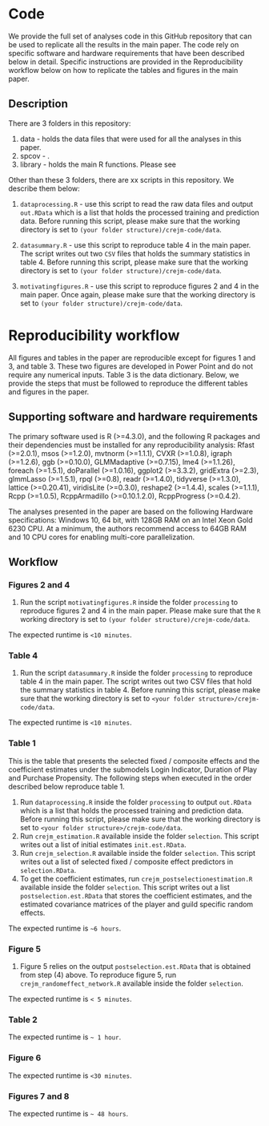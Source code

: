 # Code
We provide the full set of analyses code in this GitHub repository that can be used to replicate all the results in the main paper. The code rely on specific software and hardware requirements that have been described below in detail. Specific instructions are provided in the Reproducibility workflow below on how to replicate the tables and figures in the main paper.

## Description

There are 3 folders in this repository:

1. data - holds the data files that were used for all the analyses in this paper.
2. spcov - . 
3. library - holds the main R functions. Please see 

Other than these 3 folders, there are xx scripts in this repository. We describe them below:

1. `dataprocessing.R` - use this script to read the raw data files and output `out.RData` which is a list that holds the processed training and prediction data. Before running this script, please make sure that the working directory is set to `(your folder structure)/crejm-code/data`.

2. `datasummary.R` - use this script to reproduce table 4 in the main paper. The script writes out two `CSV` files that holds the summary statistics in table 4. Before running this script, please make sure that the working directory is set to `(your folder structure)/crejm-code/data`.

3. `motivatingfigures.R` - use this script to reproduce figures 2 and 4 in the main paper. Once again, please make sure that the working directory is set to `(your folder structure)/crejm-code/data`.

# Reproducibility workflow
All figures and tables in the paper are reproducible except for figures 1 and 3, and table 3. These two figures are developed in Power Point and do not require any numerical inputs. Table 3 is the data dictionary. Below, we provide the steps that must be followed to reproduce the different tables and figures in the paper.

## Supporting software and hardware requirements 
The primary software used is R (>=4.3.0), and the following R packages and their dependencies must be installed for any reproducibility analysis: Rfast (>=2.0.1), msos (>=1.2.0), mvtnorm (>=1.1.1), CVXR (>=1.0.8), igraph (>=1.2.6), ggb (>=0.10.0), GLMMadaptive (>=0.7.15), lme4 (>=1.1.26), foreach (>=1.5.1), doParallel (>=1.0.16), ggplot2 (>=3.3.2), gridExtra (>=2.3), glmmLasso (>=1.5.1), rpql (>=0.8), readr (>=1.4.0), tidyverse (>=1.3.0), lattice (>=0.20.41), viridisLite (>=0.3.0), reshape2 (>=1.4.4), scales (>=1.1.1), Rcpp (>=1.0.5), RcppArmadillo (>=0.10.1.2.0), RcppProgress (>=0.4.2).

The analyses presented in the paper are based on the following Hardware specifications: Windows 10, 64 bit, with 128GB RAM on an Intel Xeon Gold 6230 CPU. At a minimum, the authors recommend access to 64GB RAM and 10 CPU cores for enabling multi-core parallelization.

## Workflow

### Figures 2 and 4
1. Run the script `motivatingfigures.R` inside the folder `processing` to reproduce figures 2 and 4 in the main paper. Please make sure that the `R` working directory is set to `(your folder structure)/crejm-code/data`.

The expected runtime is `<10 minutes`.

### Table 4
1. Run the script `datasummary.R` inside the folder `processing` to reproduce table 4 in the main paper. The script writes out two CSV files that hold the summary statistics in table 4. Before running this script, please make sure that the working directory is set to `<your folder structure>/crejm-code/data`.

The expected runtime is `<10 minutes`.

### Table 1
This is the table that presents the selected fixed / composite effects and the coefficient estimates under the submodels Login Indicator, Duration of Play
and Purchase Propensity. The following steps when executed in the order described below reproduce table 1.

1. Run `dataprocessing.R` inside the folder `processing` to output `out.RData` which is a list that holds the processed training and prediction data. Before running this script, please make sure that the working directory is set to `<your folder structure>/crejm-code/data`.
2. Run `crejm_estimation.R` available inside the folder `selection`. This script writes out a list of initial estimates `init.est.RData`.
3. Run `crejm_selection.R` available inside the folder `selection`. This script writes out a list of selected fixed / composite effect predictors in `selection.RData`.
4. To get the coefficient estimates, run `crejm_postselectionestimation.R` available inside the folder `selection`. This script writes out a list `postselection.est.RData` that stores the coefficient estimates, and the estimated covariance matrices of the player and guild specific random effects.  

The expected runtime is `~6 hours`.
  
### Figure 5
1. Figure 5 relies on the output `postselection.est.RData` that is obtained from step (4) above. To reproduce figure 5, run `crejm_randomeffect_network.R` available inside the folder `selection`.

The expected runtime is `< 5 minutes`.

### Table 2

The expected runtime is `~ 1 hour`.

### Figure 6

The expected runtime is `<30 minutes`.

### Figures 7 and 8

The expected runtime is `~ 48 hours`.
